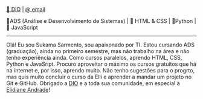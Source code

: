 [👤 DIO](https://github.com/sukamadev) |
[@ email](sukamasarmento@gmail.com)

📒ADS (Análise e Desenvolvimento de Sistemas) | 📝 HTML & CSS | 📓Python |📔 JavaScript
______________________________________________________________________________________
Olá! Eu sou Sukama Sarmento, sou apaixonado por TI. Estou cursando ADS (graduação), ainda no primeiro semestre, mas não trabalho na área e não tenho experiência ainda. 
Como cursos paralelos, aprendo HTML, CSS, Python e JavaSript. Procuro aproveitar o máximo os cursos gratuitos que há na internet e, por isso, aprendo muito.
Não tenho sugestões para o progrto, mas quis muito concluir o curso da Elli e aprender a mandar um projeto no Git e GitHub. 
Obrigado a [DIO](web.dio.me) e a toda sua comunidade, em especial à [Elidiane Andrade](https://github.com/elidianaandrade)!
